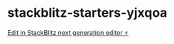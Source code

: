 # stackblitz-starters-yjxqoa

[Edit in StackBlitz next generation editor ⚡️](https://stackblitz.com/~/github.com/dpf880624/stackblitz-starters-yjxqoa)